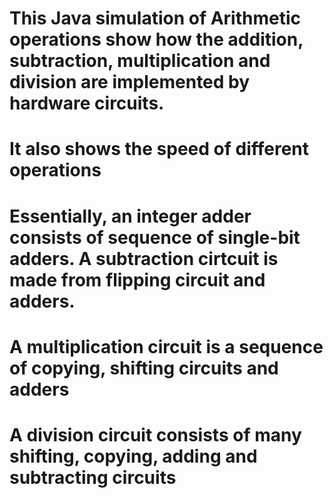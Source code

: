 # This Java simulation of Arithmetic operations show how the addition, subtraction, multiplication and division are implemented by hardware circuits.
# It also shows the speed of different operations
# Essentially, an integer adder consists of sequence of single-bit adders. A subtraction cirtcuit is made from flipping circuit and adders.
# A multiplication circuit is a sequence of copying, shifting circuits and adders
# A division circuit consists of many shifting, copying, adding and subtracting circuits

